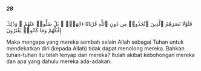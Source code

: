 ##### 28

<span class="ayah">فَلَوْلَا نَصَرَهُمُ ٱلَّذِينَ ٱتَّخَذُوا۟ مِن دُونِ ٱللَّهِ قُرْبَانًا ءَالِهَةًۢ ۖ بَلْ ضَلُّوا۟ عَنْهُمْ ۚ وَذَٰلِكَ إِفْكُهُمْ وَمَا كَانُوا۟ يَفْتَرُونَ</span>

<span class="ayah_translation">Maka mengapa yang mereka sembah selain Allah sebagai Tuhan untuk mendekatkan diri (kepada Allah) tidak dapat menolong mereka. Bahkan tuhan-tuhan itu telah lenyap dari mereka? Itulah akibat kebohongan mereka dan apa yang dahulu mereka ada-adakan.</span>
